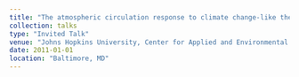 ```yaml
---
title: "The atmospheric circulation response to climate change-like thermal forcings in an idealized GCM"
collection: talks
type: "Invited Talk"
venue: "Johns Hopkins University, Center for Applied and Environmental Fluid Mechanics (CEAFM), and Center for Ocean Land Atmosphere (COLA)"
date: 2011-01-01
location: "Baltimore, MD"
---
```

